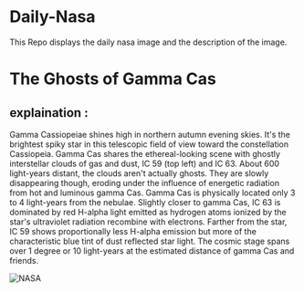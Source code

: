 # Daily-Nasa

This Repo displays the daily nasa image and the description of the image.

<!--NASA-->
# The Ghosts of Gamma Cas
## explaination :

Gamma Cassiopeiae shines high in northern autumn evening skies. It's the brightest spiky star in this telescopic field of view toward the constellation Cassiopeia. Gamma Cas shares the ethereal-looking scene with ghostly interstellar clouds of gas and dust, IC 59 (top left) and IC 63.  About 600 light-years distant, the clouds aren't actually ghosts. They are slowly disappearing though, eroding under the influence of energetic radiation from hot and luminous gamma Cas. Gamma Cas is physically located only 3 to 4 light-years from the nebulae. Slightly closer to gamma Cas, IC 63 is dominated by red H-alpha light emitted as hydrogen atoms ionized by the star's ultraviolet radiation recombine with electrons. Farther from the star, IC 59 shows proportionally less H-alpha emission but more of the characteristic blue tint of dust reflected star light. The cosmic stage spans over 1 degree or 10 light-years at the estimated distance of gamma Cas and friends.

![NASA](https://apod.nasa.gov/apod/image/2310/IC63_GruntzBax1024.jpg)
<!--/NASA-->